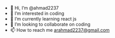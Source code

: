 - 👋 Hi, I’m @ahmad2237
- 👀 I’m interested in coding
- 🌱 I’m currently learning react js
- 💞️ I’m looking to collaborate on coding  
- 📫 How to reach me arahmad2237@gmail.com

<!---
ahmad2237/ahmad2237 is a ✨ special ✨ repository because its `README.md` (this file) appears on your GitHub profile.
You can click the Preview link to take a look at your changes.
--->

